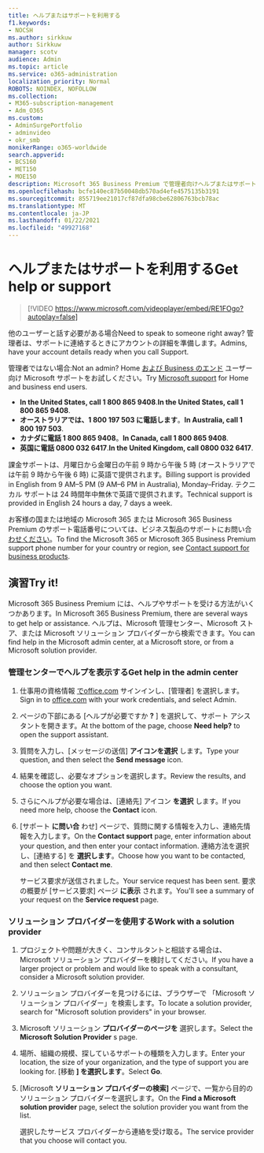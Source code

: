 ```yaml
---
title: ヘルプまたはサポートを利用する
f1.keywords:
- NOCSH
ms.author: sirkkuw
author: Sirkkuw
manager: scotv
audience: Admin
ms.topic: article
ms.service: o365-administration
localization_priority: Normal
ROBOTS: NOINDEX, NOFOLLOW
ms.collection:
- M365-subscription-management
- Adm_O365
ms.custom:
- AdminSurgePortfolio
- adminvideo
- okr_smb
monikerRange: o365-worldwide
search.appverid:
- BCS160
- MET150
- MOE150
description: Microsoft 365 Business Premium で管理者向けヘルプまたはサポートを受ける方法について説明します。
ms.openlocfilehash: bcfe140ec87b50048db570ad4efe4575135b3191
ms.sourcegitcommit: 855719ee21017cf87dfa98cbe62806763bcb78ac
ms.translationtype: MT
ms.contentlocale: ja-JP
ms.lasthandoff: 01/22/2021
ms.locfileid: "49927168"
---
```

# <a name="get-help-or-support"></a><span data-ttu-id="676b0-103">ヘルプまたはサポートを利用する</span><span class="sxs-lookup"><span data-stu-id="676b0-103">Get help or support</span></span>

> [!VIDEO https://www.microsoft.com/videoplayer/embed/RE1FOgo?autoplay=false]

<span data-ttu-id="676b0-104">他のユーザーと話す必要がある場合</span><span class="sxs-lookup"><span data-stu-id="676b0-104">Need to speak to someone right away?</span></span> <span data-ttu-id="676b0-105">管理者は、サポートに連絡するときにアカウントの詳細を準備します。</span><span class="sxs-lookup"><span data-stu-id="676b0-105">Admins, have your account details ready when you call Support.</span></span>

<span data-ttu-id="676b0-106">管理者ではない場合:</span><span class="sxs-lookup"><span data-stu-id="676b0-106">Not an admin?</span></span> <span data-ttu-id="676b0-107">Home [および Business のエンド](https://go.microsoft.com/fwlink/?linkid=860695) ユーザー向け Microsoft サポートをお試しください。</span><span class="sxs-lookup"><span data-stu-id="676b0-107">Try [Microsoft support](https://go.microsoft.com/fwlink/?linkid=860695) for Home and business end users.</span></span>

- <span data-ttu-id="676b0-108">**In the United States, call 1 800 865 9408**.</span><span class="sxs-lookup"><span data-stu-id="676b0-108">**In the United States, call 1 800 865 9408**.</span></span>
- <span data-ttu-id="676b0-109">**オーストラリアでは、1 800 197 503 に電話します**。</span><span class="sxs-lookup"><span data-stu-id="676b0-109">**In Australia, call 1 800 197 503**.</span></span>
- <span data-ttu-id="676b0-110">**カナダに電話 1 800 865 9408**。</span><span class="sxs-lookup"><span data-stu-id="676b0-110">**In Canada, call 1 800 865 9408**.</span></span>
- <span data-ttu-id="676b0-111">**英国に電話 0800 032 6417**.</span><span class="sxs-lookup"><span data-stu-id="676b0-111">**In the United Kingdom, call 0800 032 6417**.</span></span>

<span data-ttu-id="676b0-112">課金サポートは、月曜日から金曜日の午前 9 時から午後 5 時 (オーストラリアでは午前 9 時から午後 6 時) に英語で提供されます。</span><span class="sxs-lookup"><span data-stu-id="676b0-112">Billing support is provided in English from 9 AM–5 PM (9 AM–6 PM in Australia), Monday–Friday.</span></span>
<span data-ttu-id="676b0-113">テクニカル サポートは 24 時間年中無休で英語で提供されます。</span><span class="sxs-lookup"><span data-stu-id="676b0-113">Technical support is provided in English 24 hours a day, 7 days a week.</span></span>

<span data-ttu-id="676b0-114">お客様の国または地域の Microsoft 365 または Microsoft 365 Business Premium のサポート電話番号については、ビジネス製品のサポートにお問い合 [わせください](https://support.microsoft.com/office/32a17ca7-6fa0-4870-8a8d-e25ba4ccfd4b)。</span><span class="sxs-lookup"><span data-stu-id="676b0-114">To find the Microsoft 365 or Microsoft 365 Business Premium support phone number for your country or region, see [Contact support for business products](https://support.microsoft.com/office/32a17ca7-6fa0-4870-8a8d-e25ba4ccfd4b).</span></span>

## <a name="try-it"></a><span data-ttu-id="676b0-115">演習</span><span class="sxs-lookup"><span data-stu-id="676b0-115">Try it!</span></span>

<span data-ttu-id="676b0-116">Microsoft 365 Business Premium には、ヘルプやサポートを受ける方法がいくつかあります。</span><span class="sxs-lookup"><span data-stu-id="676b0-116">In Microsoft 365 Business Premium, there are several ways to get help or assistance.</span></span> <span data-ttu-id="676b0-117">ヘルプは、Microsoft 管理センター、Microsoft ストア、または Microsoft ソリューション プロバイダーから検索できます。</span><span class="sxs-lookup"><span data-stu-id="676b0-117">You can find help in the Microsoft admin center, at a Microsoft store, or from a Microsoft solution provider.</span></span>

### <a name="get-help-in-the-admin-center"></a><span data-ttu-id="676b0-118">管理センターでヘルプを表示する</span><span class="sxs-lookup"><span data-stu-id="676b0-118">Get help in the admin center</span></span>

1. <span data-ttu-id="676b0-119">仕事用の資格情報 [でoffice.com](https://office.com) サインインし、[管理者] を選択します。</span><span class="sxs-lookup"><span data-stu-id="676b0-119">Sign in to [office.com](https://office.com) with your work credentials, and select Admin.</span></span>
1. <span data-ttu-id="676b0-120">ページの下部にある [ヘルプが必要ですか **?** ] を選択して、サポート アシスタントを開きます。</span><span class="sxs-lookup"><span data-stu-id="676b0-120">At the bottom of the page, choose **Need help?** to open the support assistant.</span></span>
1. <span data-ttu-id="676b0-121">質問を入力し、[メッセージの送信] **アイコンを選択** します。</span><span class="sxs-lookup"><span data-stu-id="676b0-121">Type your question, and then select the **Send message** icon.</span></span>
1. <span data-ttu-id="676b0-122">結果を確認し、必要なオプションを選択します。</span><span class="sxs-lookup"><span data-stu-id="676b0-122">Review the results, and choose the option you want.</span></span>
1. <span data-ttu-id="676b0-123">さらにヘルプが必要な場合は、[連絡先] アイコン **を選択** します。</span><span class="sxs-lookup"><span data-stu-id="676b0-123">If you need more help, choose the **Contact** icon.</span></span>
1. <span data-ttu-id="676b0-124">[サポート **に問い合** わせ] ページで、質問に関する情報を入力し、連絡先情報を入力します。</span><span class="sxs-lookup"><span data-stu-id="676b0-124">On the **Contact support** page, enter information about your question, and then enter your contact information.</span></span> <span data-ttu-id="676b0-125">連絡方法を選択し、[連絡する] を **選択します**。</span><span class="sxs-lookup"><span data-stu-id="676b0-125">Choose how you want to be contacted, and then select **Contact me**.</span></span>

    <span data-ttu-id="676b0-126">サービス要求が送信されました。</span><span class="sxs-lookup"><span data-stu-id="676b0-126">Your service request has been sent.</span></span> <span data-ttu-id="676b0-127">要求の概要が [サービス要求] ページ **に表示** されます。</span><span class="sxs-lookup"><span data-stu-id="676b0-127">You'll see a summary of your request on the **Service request** page.</span></span>

### <a name="work-with-a-solution-provider"></a><span data-ttu-id="676b0-128">ソリューション プロバイダーを使用する</span><span class="sxs-lookup"><span data-stu-id="676b0-128">Work with a solution provider</span></span>

1. <span data-ttu-id="676b0-129">プロジェクトや問題が大きく、コンサルタントと相談する場合は、Microsoft ソリューション プロバイダーを検討してください。</span><span class="sxs-lookup"><span data-stu-id="676b0-129">If you have a larger project or problem and would like to speak with a consultant, consider a Microsoft solution provider.</span></span>
1. <span data-ttu-id="676b0-130">ソリューション プロバイダーを見つけるには、ブラウザーで 「Microsoft ソリューション プロバイダー」を検索します。</span><span class="sxs-lookup"><span data-stu-id="676b0-130">To locate a solution provider, search for "Microsoft solution providers" in your browser.</span></span>
1. <span data-ttu-id="676b0-131">Microsoft ソリューション **プロバイダーのページを** 選択します。</span><span class="sxs-lookup"><span data-stu-id="676b0-131">Select the **Microsoft Solution Provider** s page.</span></span>
1. <span data-ttu-id="676b0-132">場所、組織の規模、探しているサポートの種類を入力します。</span><span class="sxs-lookup"><span data-stu-id="676b0-132">Enter your location, the size of your organization, and the type of support you are looking for.</span></span> <span data-ttu-id="676b0-133">[移動 **] を選択します**。</span><span class="sxs-lookup"><span data-stu-id="676b0-133">Select **Go**.</span></span>
1. <span data-ttu-id="676b0-134">[Microsoft **ソリューション プロバイダーの検索]** ページで、一覧から目的のソリューション プロバイダーを選択します。</span><span class="sxs-lookup"><span data-stu-id="676b0-134">On the **Find a Microsoft solution provider** page, select the solution provider you want from the list.</span></span>

    <span data-ttu-id="676b0-135">選択したサービス プロバイダーから連絡を受け取る。</span><span class="sxs-lookup"><span data-stu-id="676b0-135">The service provider that you choose will contact you.</span></span>